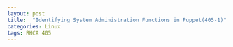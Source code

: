 ```yaml
---
layout: post
title:  "Identifying System Administration Functions in Puppet(405-1)"
categories: Linux
tags: RHCA 405
---
```

